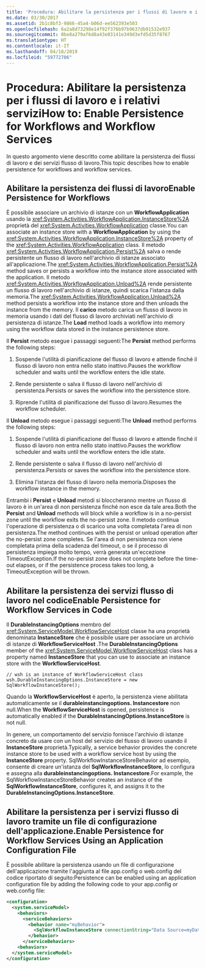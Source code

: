 ```yaml
---
title: 'Procedura: Abilitare la persistenza per i flussi di lavoro e i relativi servizi'
ms.date: 03/30/2017
ms.assetid: 2b1c8bf3-9866-45a4-b06d-ee562393e503
ms.openlocfilehash: 6a2a8d73298e14f92f376b97b9637db91532e937
ms.sourcegitcommit: 0be8a279af6d8a43e03141e349d3efd5d35f8767
ms.translationtype: HT
ms.contentlocale: it-IT
ms.lasthandoff: 04/18/2019
ms.locfileid: "59772706"
---
```

# <a name="how-to-enable-persistence-for-workflows-and-workflow-services"></a><span data-ttu-id="a0e37-102">Procedura: Abilitare la persistenza per i flussi di lavoro e i relativi servizi</span><span class="sxs-lookup"><span data-stu-id="a0e37-102">How to: Enable Persistence for Workflows and Workflow Services</span></span>
<span data-ttu-id="a0e37-103">In questo argomento viene descritto come abilitare la persistenza dei flussi di lavoro e dei servizi flusso di lavoro.</span><span class="sxs-lookup"><span data-stu-id="a0e37-103">This topic describes how to enable persistence for workflows and workflow services.</span></span>  
  
## <a name="enable-persistence-for-workflows"></a><span data-ttu-id="a0e37-104">Abilitare la persistenza dei flussi di lavoro</span><span class="sxs-lookup"><span data-stu-id="a0e37-104">Enable Persistence for Workflows</span></span>  
 <span data-ttu-id="a0e37-105">È possibile associare un archivio di istanze con un **WorkflowApplication** usando la <xref:System.Activities.WorkflowApplication.InstanceStore%2A> proprietà del <xref:System.Activities.WorkflowApplication> classe.</span><span class="sxs-lookup"><span data-stu-id="a0e37-105">You can associate an instance store with a **WorkflowApplication** by using the <xref:System.Activities.WorkflowApplication.InstanceStore%2A> property of the <xref:System.Activities.WorkflowApplication> class.</span></span> <span data-ttu-id="a0e37-106">Il metodo <xref:System.Activities.WorkflowApplication.Persist%2A> salva o rende persistente un flusso di lavoro nell'archivio di istanze associato all'applicazione.</span><span class="sxs-lookup"><span data-stu-id="a0e37-106">The <xref:System.Activities.WorkflowApplication.Persist%2A> method saves or persists a workflow into the instance store associated with the application.</span></span> <span data-ttu-id="a0e37-107">Il metodo <xref:System.Activities.WorkflowApplication.Unload%2A> rende persistente un flusso di lavoro nell'archivio di istanze, quindi scarica l'istanza dalla memoria.</span><span class="sxs-lookup"><span data-stu-id="a0e37-107">The <xref:System.Activities.WorkflowApplication.Unload%2A> method persists a workflow into the instance store and then unloads the instance from the memory.</span></span> <span data-ttu-id="a0e37-108">Il **carico** metodo carica un flusso di lavoro in memoria usando i dati del flusso di lavoro archiviati nell'archivio di persistenza di istanze.</span><span class="sxs-lookup"><span data-stu-id="a0e37-108">The **Load** method loads a workflow into memory using the workflow data stored in the instance persistence store.</span></span>  
  
 <span data-ttu-id="a0e37-109">Il **Persist** metodo esegue i passaggi seguenti:</span><span class="sxs-lookup"><span data-stu-id="a0e37-109">The **Persist** method performs the following steps:</span></span>  
  
1. <span data-ttu-id="a0e37-110">Sospende l'utilità di pianificazione del flusso di lavoro e attende finché il flusso di lavoro non entra nello stato inattivo.</span><span class="sxs-lookup"><span data-stu-id="a0e37-110">Pauses the workflow scheduler and waits until the workflow enters the idle state.</span></span>  
  
2. <span data-ttu-id="a0e37-111">Rende persistente o salva il flusso di lavoro nell'archivio di persistenza.</span><span class="sxs-lookup"><span data-stu-id="a0e37-111">Persists or saves the workflow into the persistence store.</span></span>  
  
3. <span data-ttu-id="a0e37-112">Riprende l'utilità di pianificazione del flusso di lavoro.</span><span class="sxs-lookup"><span data-stu-id="a0e37-112">Resumes the workflow scheduler.</span></span>  
  
 <span data-ttu-id="a0e37-113">Il **Unload** metodo esegue i passaggi seguenti:</span><span class="sxs-lookup"><span data-stu-id="a0e37-113">The **Unload** method performs the following steps:</span></span>  
  
1. <span data-ttu-id="a0e37-114">Sospende l'utilità di pianificazione del flusso di lavoro e attende finché il flusso di lavoro non entra nello stato inattivo.</span><span class="sxs-lookup"><span data-stu-id="a0e37-114">Pauses the workflow scheduler and waits until the workflow enters the idle state.</span></span>  
  
2. <span data-ttu-id="a0e37-115">Rende persistente o salva il flusso di lavoro nell'archivio di persistenza.</span><span class="sxs-lookup"><span data-stu-id="a0e37-115">Persists or saves the workflow into the persistence store.</span></span>  
  
3. <span data-ttu-id="a0e37-116">Elimina l'istanza del flusso di lavoro nella memoria.</span><span class="sxs-lookup"><span data-stu-id="a0e37-116">Disposes the workflow instance in the memory.</span></span>  
  
 <span data-ttu-id="a0e37-117">Entrambi i **Persist** e **Unload** metodi si bloccheranno mentre un flusso di lavoro è in un'area di non persistenza finché non esce da tale area.</span><span class="sxs-lookup"><span data-stu-id="a0e37-117">Both the **Persist** and **Unload** methods will block while a workflow is in a no-persist zone until the workflow exits the no-persist zone.</span></span> <span data-ttu-id="a0e37-118">Il metodo continua l'operazione di persistenza o di scarico una volta completata l'area di non persistenza.</span><span class="sxs-lookup"><span data-stu-id="a0e37-118">The method continues with the persist or unload operation after the no-persist zone completes.</span></span> <span data-ttu-id="a0e37-119">Se l'area di non persistenza non viene completata prima della scadenza del timeout, o se il processo di persistenza impiega molto tempo, verrà generata un'eccezione TimeoutException.</span><span class="sxs-lookup"><span data-stu-id="a0e37-119">If the no-persist zone does not complete before the time-out elapses, or if the persistence process takes too long, a TimeoutException will be thrown.</span></span>  
  
## <a name="enable-persistence-for-workflow-services-in-code"></a><span data-ttu-id="a0e37-120">Abilitare la persistenza dei servizi flusso di lavoro nel codice</span><span class="sxs-lookup"><span data-stu-id="a0e37-120">Enable Persistence for Workflow Services in Code</span></span>  
 <span data-ttu-id="a0e37-121">Il **DurableInstancingOptions** membro del <xref:System.ServiceModel.WorkflowServiceHost> classe ha una proprietà denominata **InstanceStore** che è possibile usare per associare un archivio di istanze di **WorkflowServiceHost** .</span><span class="sxs-lookup"><span data-stu-id="a0e37-121">The **DurableInstancingOptions** member of the <xref:System.ServiceModel.WorkflowServiceHost> class has a property named **InstanceStore** that you can use to associate an instance store with the **WorkflowServiceHost**.</span></span>  
  
```  
// wsh is an instance of WorkflowServiceHost class  
wsh.DurableInstancingOptions.InstanceStore = new SqlWorkflowInstanceStore();  
```  
  
 <span data-ttu-id="a0e37-122">Quando la **WorkflowServiceHost** è aperto, la persistenza viene abilitata automaticamente se il **durableinstancingoptions. Instancestore** non null.</span><span class="sxs-lookup"><span data-stu-id="a0e37-122">When the **WorkflowServiceHost** is opened, persistence is automatically enabled if the **DurableInstancingOptions.InstanceStore** is not null.</span></span>  
  
 <span data-ttu-id="a0e37-123">In genere, un comportamento del servizio fornisce l'archivio di istanze concreto da usare con un host del servizio del flusso di lavoro usando il **InstanceStore** proprietà.</span><span class="sxs-lookup"><span data-stu-id="a0e37-123">Typically, a service behavior provides the concrete instance store to be used with a workflow service host by using the **InstanceStore** property.</span></span> <span data-ttu-id="a0e37-124">SqlWorkflowInstanceStoreBehavior ad esempio, consente di creare un'istanza del **SqlWorkflowInstanceStore**, lo configura e assegna alla **durableinstancingoptions. Instancestore**.</span><span class="sxs-lookup"><span data-stu-id="a0e37-124">For example, the SqlWorkflowInstanceStoreBehavior creates an instance of the **SqlWorkflowInstanceStore**, configures it, and assigns it to the **DurableInstancingOptions.InstanceStore**.</span></span>  
  
## <a name="enable-persistence-for-workflow-services-using-an-application-configuration-file"></a><span data-ttu-id="a0e37-125">Abilitare la persistenza per i servizi flusso di lavoro tramite un file di configurazione dell'applicazione.</span><span class="sxs-lookup"><span data-stu-id="a0e37-125">Enable Persistence for Workflow Services Using an Application Configuration File</span></span>  
 <span data-ttu-id="a0e37-126">È possibile abilitare la persistenza usando un file di configurazione dell'applicazione tramite l'aggiunta al file app.config o web.config del codice riportato di seguito:</span><span class="sxs-lookup"><span data-stu-id="a0e37-126">Persistence can be enabled using an application configuration file by adding the following code to your app.config or web.config file:</span></span>  
  
```xml  
<configuration>  
  <system.serviceModel>  
    <behaviors>  
      <serviceBehaviors>  
        <behavior name="myBehavior">  
          <SqlWorkflowInstanceStore connectionString="Data Source=myDatatbaseServer;Initial Catalog=myPersistenceDatabase">  
        </behavior>  
      </serviceBehaviors>  
    <behaviors>  
  </system.serviceModel>  
</configuration>  
```
